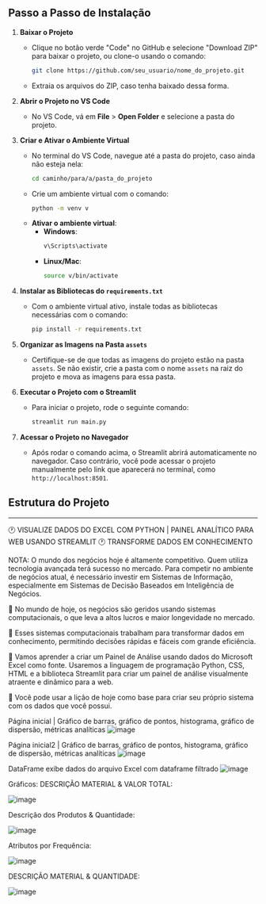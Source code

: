 ## Passo a Passo de Instalação
1. **Baixar o Projeto**
   - Clique no botão verde "Code" no GitHub e selecione "Download ZIP" para baixar o projeto, ou clone-o usando o comando:
     ```bash
     git clone https://github.com/seu_usuario/nome_do_projeto.git
     ```
   - Extraia os arquivos do ZIP, caso tenha baixado dessa forma.

2. **Abrir o Projeto no VS Code**
   - No VS Code, vá em **File** > **Open Folder** e selecione a pasta do projeto.

3. **Criar e Ativar o Ambiente Virtual**
   - No terminal do VS Code, navegue até a pasta do projeto, caso ainda não esteja nela:
     ```bash
     cd caminho/para/a/pasta_do_projeto
     ```
   - Crie um ambiente virtual com o comando:
     ```bash
     python -m venv v
     ```
   - **Ativar o ambiente virtual**:
     - **Windows**:
       ```bash
       v\Scripts\activate
       ```
     - **Linux/Mac**:
       ```bash
       source v/bin/activate
       ```

4. **Instalar as Bibliotecas do `requirements.txt`**
   - Com o ambiente virtual ativo, instale todas as bibliotecas necessárias com o comando:
     ```bash
     pip install -r requirements.txt
     ```

5. **Organizar as Imagens na Pasta `assets`**
   - Certifique-se de que todas as imagens do projeto estão na pasta `assets`. Se não existir, crie a pasta com o nome `assets` na raiz do projeto e mova as imagens para essa pasta.

6. **Executar o Projeto com o Streamlit**
   - Para iniciar o projeto, rode o seguinte comando:
     ```bash
     streamlit run main.py
     ```

7. **Acessar o Projeto no Navegador**
   - Após rodar o comando acima, o Streamlit abrirá automaticamente no navegador. Caso contrário, você pode acessar o projeto manualmente pelo link que aparecerá no terminal, como `http://localhost:8501`.

## Estrutura do Projeto


----------------------------------------------------------------------------------------------
🕐 VISUALIZE DADOS DO EXCEL COM PYTHON | PAINEL ANALÍTICO PARA WEB USANDO STREAMLIT
🕐 TRANSFORME DADOS EM CONHECIMENTO

NOTA: O mundo dos negócios hoje é altamente competitivo. Quem utiliza tecnologia avançada terá sucesso no mercado. Para competir no ambiente de negócios atual, é necessário investir em Sistemas de Informação, especialmente em Sistemas de Decisão Baseados em Inteligência de Negócios.

📌 No mundo de hoje, os negócios são geridos usando sistemas computacionais, o que leva a altos lucros e maior longevidade no mercado.

📌 Esses sistemas computacionais trabalham para transformar dados em conhecimento, permitindo decisões rápidas e fáceis com grande eficiência.

📌 Vamos aprender a criar um Painel de Análise usando dados do Microsoft Excel como fonte. Usaremos a linguagem de programação Python, CSS, HTML e a biblioteca Streamlit para criar um painel de análise visualmente atraente e dinâmico para a web.

📌 Você pode usar a lição de hoje como base para criar seu próprio sistema com os dados que você possui.

Página inicial | Gráfico de barras, gráfico de pontos, histograma, gráfico de dispersão, métricas analíticas
![image](https://github.com/user-attachments/assets/b01a4fbe-03b5-4fae-9caf-434db138e25e)

Página inicial2 | Gráfico de barras, gráfico de pontos, histograma, gráfico de dispersão, métricas analíticas
![image](https://github.com/user-attachments/assets/e4eb9313-e725-44a0-8b7e-bebbca85d03a)


DataFrame exibe dados do arquivo Excel com dataframe filtrado
![image](https://github.com/user-attachments/assets/2f040200-19ab-4c9f-8609-450d2c15cf94)


Gráficos:
DESCRIÇÃO MATERIAL & VALOR TOTAL:

![image](https://github.com/user-attachments/assets/6b31886c-f6cb-4d76-a008-2850d7592285)

Descrição dos Produtos & Quantidade:

![image](https://github.com/user-attachments/assets/e187babe-c510-4ba4-886f-19784c30dd0d)

Atributos por Frequência:

![image](https://github.com/user-attachments/assets/4809cc40-aaeb-49e1-905d-900c0b1bd9a5)

DESCRIÇÃO MATERIAL & QUANTIDADE:

![image](https://github.com/user-attachments/assets/fed1796a-e7b9-45b6-b12c-e36870baa542)

